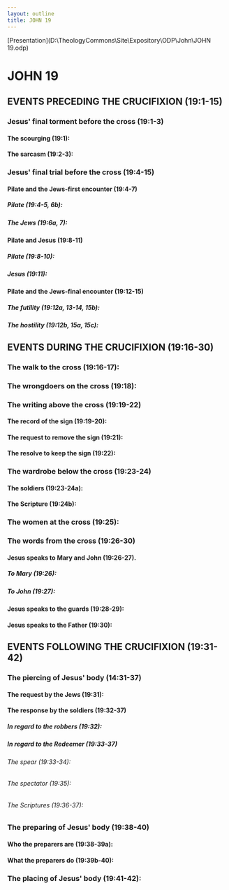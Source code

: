 ```yaml
---
layout: outline
title: JOHN 19
---
```

[Presentation](D:\TheologyCommons\Site\Expository\ODP\John\JOHN 19.odp)
# JOHN 19
## EVENTS PRECEDING THE CRUCIFIXION (19:1-15) 
###  Jesus\' final torment before the cross (19:1-3) 
####  The scourging (19:1): 
####  The sarcasm (19:2-3): 
###  Jesus\' final trial before the cross (19:4-15) 
####  Pilate and the Jews-first encounter (19:4-7) 
#####  Pilate (19:4-5, 6b): 
#####  The Jews (19:6a, 7): 
####  Pilate and Jesus (19:8-11) 
#####  Pilate (19:8-10): 
#####  Jesus (19:11): 
####  Pilate and the Jews-final encounter (19:12-15) 
#####  The futility (19:12a, 13-14, 15b): 
#####  The hostility (19:12b, 15a, 15c): 
## EVENTS DURING THE CRUCIFIXION (19:16-30) 
###  The walk to the cross (19:16-17): 
###  The wrongdoers on the cross (19:18): 
###  The writing above the cross (19:19-22) 
####  The record of the sign (19:19-20): 
####  The request to remove the sign (19:21): 
####  The resolve to keep the sign (19:22): 
###  The wardrobe below the cross (19:23-24) 
####  The soldiers (19:23-24a): 
####  The Scripture (19:24b): 
###  The women at the cross (19:25): 
###  The words from the cross (19:26-30) 
####  Jesus speaks to Mary and John (19:26-27). 
#####  To Mary (19:26): 
#####  To John (19:27): 
####  Jesus speaks to the guards (19:28-29): 
####  Jesus speaks to the Father (19:30): 
## EVENTS FOLLOWING THE CRUCIFIXION (19:31-42) 
###  The piercing of Jesus\' body (14:31-37) 
####  The request by the Jews (19:31): 
####  The response by the soldiers (19:32-37) 
#####  In regard to the robbers (19:32): 
#####  In regard to the Redeemer (19:33-37) 
######  The spear (19:33-34): 
######  The spectator (19:35): 
######  The Scriptures (19:36-37): 
###  The preparing of Jesus\' body (19:38-40) 
####  Who the preparers are (19:38-39a): 
####  What the preparers do (19:39b-40): 
###  The placing of Jesus\' body (19:41-42): 
